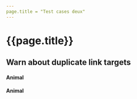 ```yaml
---
page.title = "Test cases deux"
---
```


<h1>{{page.title}}</h1>

<h2>Warn about duplicate link targets</h2>

<h4 id="animal">Animal</h2>
<h4 id="animal">Animal</h2>
